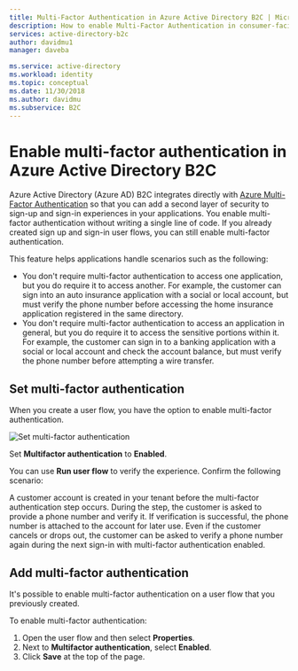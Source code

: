 ```yaml
---
title: Multi-Factor Authentication in Azure Active Directory B2C | Microsoft Docs
description: How to enable Multi-Factor Authentication in consumer-facing applications secured by Azure Active Directory B2C.
services: active-directory-b2c
author: davidmu1
manager: daveba

ms.service: active-directory
ms.workload: identity
ms.topic: conceptual
ms.date: 11/30/2018
ms.author: davidmu
ms.subservice: B2C
---
```


# Enable multi-factor authentication in Azure Active Directory B2C

Azure Active Directory (Azure AD) B2C integrates directly with [Azure Multi-Factor Authentication](../active-directory/authentication/multi-factor-authentication.md) so that you can add a second layer of security to sign-up and sign-in experiences in your applications. You enable multi-factor authentication without writing a single line of code. If you already created sign up and sign-in user flows, you can still enable multi-factor authentication.

This feature helps applications handle scenarios such as the following:

- You don't require multi-factor authentication to access one application, but you do require it to access another. For example, the customer can sign into an auto insurance application with a social or local account, but must verify the phone number before accessing the home insurance application registered in the same directory.
- You don't require multi-factor authentication to access an application in general, but you do require it to access the sensitive portions within it. For example, the customer can sign in to a banking application with a social or local account and check the account balance, but must verify the phone number before attempting a wire transfer.

## Set multi-factor authentication

When you create a user flow, you have the option to enable multi-factor authentication.

![Set multi-factor authentication](./media/active-directory-b2c-reference-mfa/add-policy.png)

Set **Multifactor authentication** to **Enabled**.

You can use **Run user flow** to verify the experience. Confirm the following scenario:

A customer account is created in your tenant before the multi-factor authentication step occurs. During the step, the customer is asked to provide a phone number and verify it. If verification is successful, the phone number is attached to the account for later use. Even if the customer cancels or drops out, the customer can be asked to verify a phone number again during the next sign-in with multi-factor authentication enabled.

## Add multi-factor authentication

It's possible to enable multi-factor authentication on a user flow that you previously created. 

To enable multi-factor authentication:

1. Open the user flow and then select **Properties**. 
2. Next to **Multifactor authentication**, select **Enabled**.
3. Click **Save** at the top of the page.


